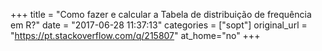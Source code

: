+++
title = "Como fazer e calcular a Tabela de distribuição de frequência em R?"
date = "2017-06-28 11:37:13"
categories = ["sopt"]
original_url = "https://pt.stackoverflow.com/q/215807"
at_home="no"
+++

